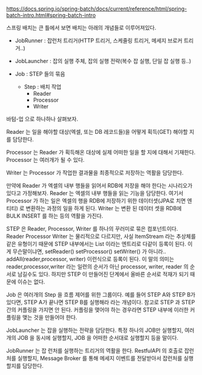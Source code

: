 
https://docs.spring.io/spring-batch/docs/current/reference/html/spring-batch-intro.html#spring-batch-intro

스프링 배치는 큰 틀에서 보면 배치는 아래의 개념들로 이루어져있다.


- JobRunner : 잡런처 트리거(HTTP 트리거, 스케줄링 트리거, 메세지 브로커 트리거..)

- JobLauncher : 잡의 실행 주체, 잡의 실행 전략(복수 잡 실행, 단일 잡 실행 등..)

- Job : STEP 들의 묶음
    - Step : 배치 작업
        - Reader
        - Processor
        - Writer
    


바텀-업 으로 하나하나 살펴보자.

Reader 는 일을 해야할 대상(엑셀, 또는 DB 레코드들)을 어떻게 획득(GET) 해야할 지를 담당한다.

Processor 는 Reader 가 획득해온 대상에 실제 어떠한 일을 할 지에 대해서 기재한다. Processor 는 여러개가 될 수 있다.  

Writer 는 Processor 가 작업한 결과물을 최종적으로 저장하는 역활을 담당한다.   

만약에 Reader 가 엑셀의 내부 행들을 읽어서 RDB에 저장을 해야 한다는 시나리오가 있다고 가정해보자. Reader 는 엑셀의 내부 행들을 읽는 기능을 담당한다. 여기서 Processor 가 하는 일은 엑셀의 행을 RDB에 저장하기 위한 데이터셋(JPA로 치면 엔티티) 로 변환하는 과정의 일을 하게 된다. Writer 는 변환 된 데이터 셋을 RDB에 BULK INSERT 를 하는 등의 역활을 가진다.

STEP 은 Reader, Processor, Writer 를 하나의 꾸러미로 묶은 컴포넌트이다. Reader Processor Writer 는 물리적으로 다르지만, 사실 ItemStream 라는 추상체를 같은 유형이기 때문에 STEP 내부에서는 List<ItemStream> 이라는 엔트리로 다같이 등록이 된다. 이게 무슨말이냐면, setReader() setProcessor() setWriter() 가 아니라.. addAll(reader,processor, writer) 이런식으로 등록이 된다. 이 말의 의미는 reader,processor,writer 라는 일련의 순서가 아닌 processor, writer, reader 의 순서로 남길수도 있다. 하지만 STEP 이 만들어진 단계에서 올바른 순서로 적재가 되기 때문에 이슈는 없다. 

Job 은 여러개의 Step 을 흐름 제어를 위한 그룹이다. 예를 들어 STEP A와 STEP B가 있다면, STEP A가 끝나면 STEP B를 실행해라 라는 개념이다. 참고로 STEP 과 STEP 간의 커플링을 가지면 안 된다. 커플링을 맺어야 하는 경우라면 STEP 내부에 이러한 커플링을 맺는 것을 만들어야 한다.


JobLauncher 는 잡을 실행하는 전략을 담당한다. 특정 하나의 JOB만 실행할지, 여러개의 JOB 을 동시에 실행할지, JOB 을 어떠한 순서대로 실행할지 등을 말이다. 

JobRunner 는 잡 런처를 실행하는 트리거의 역활을 한다. RestfulAPI 의 호출로 잡런처를 실행할지, Message Broker 를 통해 메세지 이벤트를 전달받아서 잡런처를 실행할지를 담당한다.